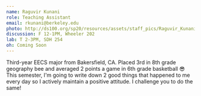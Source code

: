```yaml
---
name: Raguvir Kunani
role: Teaching Assistant
email: rkunani@berkeley.edu
photo: http://ds100.org/sp20/resources/assets/staff_pics/Raguvir_Kunani.png
discussion: F 12-1PM, Wheeler 202
lab: T 2-3PM, SDH 254
oh: Coming Soon
---
```


Third-year EECS major from Bakersfield, CA. Placed 3rd in 8th grade geography bee and averaged 2 points a game in 6th grade basketball 😎This semester, I'm going to write down 2 good things that happened to me every day so I actively maintain a positive attitude. I challenge you to do the same!